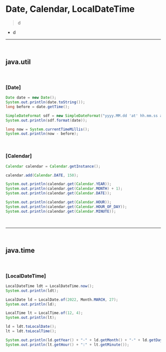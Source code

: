 # Date, Calendar, LocalDateTime
> d
* d

<hr>
<br>

## java.util
#### 

<br>

### [Date]
```java
Date date = new Date();
System.out.println(date.toString());
long before = date.getTime();

SimpleDateFormat sdf = new SimpleDateFormat("yyyy.MM.dd 'at' hh.mm.ss a zzz");
System.out.println(sdf.format(date));

long now = System.currentTimeMillis();
System.out.println(now - before);
```

<br>

### [Calendar]
```java
Calendar calendar = Calendar.getInstance();

calendar.add(Calendar.DATE, 150);

System.out.println(calendar.get(Calendar.YEAR));
System.out.println(calendar.get(Calendar.MONTH) + 1);
System.out.println(calendar.get(Calendar.DATE));

System.out.println(calendar.get(Calendar.HOUR));
System.out.println(calendar.get(Calendar.HOUR_OF_DAY));
System.out.println(calendar.get(Calendar.MINUTE));
```

<br>
<hr>
<br>

## java.time
#### 

<br>

### [LocalDateTime]
```java
LocalDateTime ldt = LocalDateTime.now();
System.out.println(ldt);

LocalDate ld = LocalDate.of(2022, Month.MARCH, 27);
System.out.println(ld);

LocalTime lt = LocalTime.of(12, 4);
System.out.println(lt);

ld = ldt.toLocalDate();
lt = ldt.toLocalTime();

System.out.println(ld.getYear() + "-" + ld.getMonth() + "-" + ld.getDayOfMonth());
System.out.println(lt.getHour() + ":" + lt.getMinute());
```
